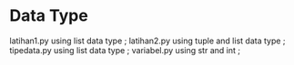 # Data Type
latihan1.py using list data type ;
latihan2.py using tuple and list data type ;
tipedata.py using list data type ;
variabel.py using str and int ;
